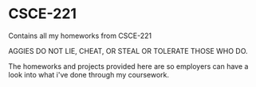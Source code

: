 # CSCE-221
 Contains all my homeworks from CSCE-221

AGGIES DO NOT LIE, CHEAT, OR STEAL OR TOLERATE THOSE WHO DO.

The homeworks and projects provided here are so employers can have a look into what i've done through my coursework.

